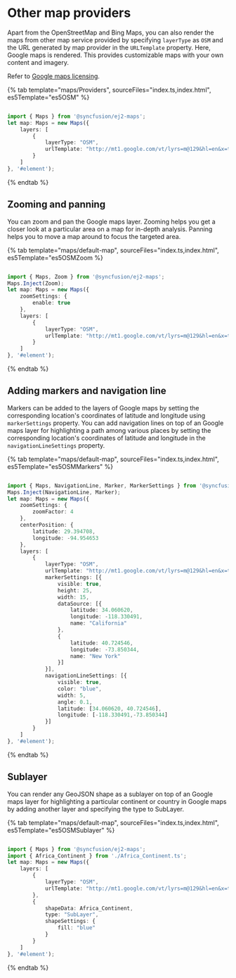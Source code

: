 # Other map providers

Apart from the OpenStreetMap and Bing Maps, you can also render the maps from other map service provided by specifying `layerType` as `OSM` and the URL generated by map provider in the `URLTemplate` property. Here, Google maps is rendered. This provides customizable maps with your own content and imagery.

Refer to [Google maps licensing](https://developers.google.com/maps/terms#10-license-restrictions).

{% tab template="maps/Providers", sourceFiles="index.ts,index.html", es5Template="es5OSM" %}

```typescript

import { Maps } from '@syncfusion/ej2-maps';
let map: Maps = new Maps({
    layers: [
        {
            layerType: "OSM",
            urlTemplate: "http://mt1.google.com/vt/lyrs=m@129&hl=en&x=tileX&y=tileY&z=level"
        }
    ]
}, '#element');

```

{% endtab %}

## Zooming and panning

You can zoom and pan the Google maps layer. Zooming helps you get a closer look at a particular area on a map for in-depth analysis. Panning helps you to move a map around to focus the targeted area.

{% tab template="maps/default-map", sourceFiles="index.ts,index.html", es5Template="es5OSMZoom %}

```typescript

import { Maps, Zoom } from '@syncfusion/ej2-maps';
Maps.Inject(Zoom);
let map: Maps = new Maps({
    zoomSettings: {
        enable: true
    },
    layers: [
        {
            layerType: "OSM",
            urlTemplate: "http://mt1.google.com/vt/lyrs=m@129&hl=en&x=tileX&y=tileY&z=level"
        }
    ]
}, '#element');

```

{% endtab %}

## Adding markers and navigation line

Markers can be added to the layers of Google maps by setting the corresponding location's coordinates of latitude and longitude using `markerSettings` property. You can add navigation lines on top of an Google maps layer  for highlighting a path among various places by setting the corresponding location's coordinates of latitude and longitude in the `navigationLineSettings` property.

{% tab template="maps/default-map", sourceFiles="index.ts,index.html", es5Template="es5OSMMarkers" %}

```typescript

import { Maps, NavigationLine, Marker, MarkerSettings } from '@syncfusion/ej2-maps';
Maps.Inject(NavigationLine, Marker);
let map: Maps = new Maps({
    zoomSettings: {
        zoomFactor: 4
    },
    centerPosition: {
        latitude: 29.394708,
        longitude: -94.954653
    },
    layers: [
        {
            layerType: "OSM",
            urlTemplate: "http://mt1.google.com/vt/lyrs=m@129&hl=en&x=tileX&y=tileY&z=level",
            markerSettings: [{
                visible: true,
                height: 25,
                width: 15,
                dataSource: [{
                    latitude: 34.060620,
                    longitude: -118.330491,
                    name: "California"
                },
                {
                    latitude: 40.724546,
                    longitude: -73.850344,
                    name: "New York"
                }]
            }],
            navigationLineSettings: [{
                visible: true,
                color: "blue",
                width: 5,
                angle: 0.1,
                latitude: [34.060620, 40.724546],
                longitude: [-118.330491,-73.850344]
            }]
        }
    ]
}, '#element');

```

{% endtab %}

## Sublayer

You can render any GeoJSON shape as a sublayer on top of an Google maps layer for highlighting a particular continent or country in Google maps by adding another layer and specifying the type to SubLayer.

{% tab template="maps/default-map", sourceFiles="index.ts,index.html", es5Template="es5OSMSublayer" %}

```typescript

import { Maps } from '@syncfusion/ej2-maps';
import { Africa_Continent } from './Africa_Continent.ts';
let map: Maps = new Maps({
    layers: [
        {
            layerType: "OSM",
            urlTemplate: "http://mt1.google.com/vt/lyrs=m@129&hl=en&x=tileX&y=tileY&z=level"
        },
        {
            shapeData: Africa_Continent,
            type: "SubLayer",
            shapeSettings: {
                fill: "blue"
            }
        }
    ]
}, '#element');

```

{% endtab %}